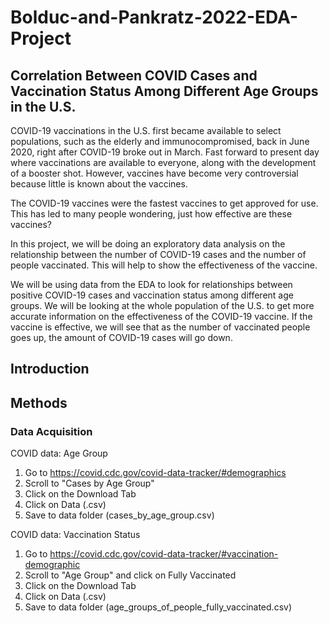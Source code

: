 # Bolduc-and-Pankratz-2022-EDA-Project

## Correlation Between COVID Cases and Vaccination Status Among Different Age Groups in the U.S. 


COVID-19 vaccinations in the U.S. first became available to select populations, such as the elderly and immunocompromised, back in June 2020, right after COVID-19 broke out in March. Fast forward to present day where vaccinations are available to everyone, along with the development of a booster shot. However, vaccines have become very controversial because little is known about the vaccines. 

The COVID-19 vaccines were the fastest vaccines to get approved for use. This has led to many people wondering, just how effective are these vaccines?

In this project, we will be doing an exploratory data analysis on the relationship between the number of COVID-19 cases and the number of people vaccinated. This will help to show the effectiveness of the vaccine. 

We will be using data from the EDA to look for relationships between positive COVID-19 cases and vaccination status among different age groups. We will be looking at the whole population of the U.S. to get more accurate information on the effectiveness of the COVID-19 vaccine. If the vaccine is effective, we will see that as the number of vaccinated people goes up, the amount of COVID-19 cases will go down. 

## Introduction

## Methods

### Data Acquisition

COVID data: Age Group

1. Go to https://covid.cdc.gov/covid-data-tracker/#demographics
2. Scroll to "Cases by Age Group"
3. Click on the Download Tab
4. Click on Data (.csv)
5. Save to data folder (cases_by_age_group.csv)

COVID data: Vaccination Status

1. Go to https://covid.cdc.gov/covid-data-tracker/#vaccination-demographic
2. Scroll to "Age Group" and click on Fully Vaccinated
3. Click on the Download Tab
4. Click on Data (.csv)
5. Save to data folder (age_groups_of_people_fully_vaccinated.csv)
